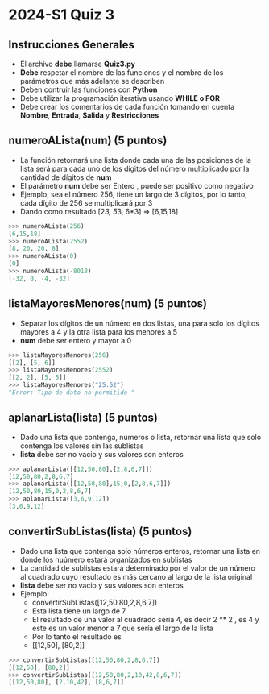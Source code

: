 # 2024-S1 Quiz 3

## Instrucciones Generales
- El archivo **debe** llamarse **Quiz3.py**
- **Debe** respetar el nombre de las funciones y el nombre de los parámetros que más adelante se describen
- Deben contruir las funciones con **Python**
- Debe utilizar la programación iterativa usando **WHILE o FOR**
- Debe crear los comentarios de cada función tomando en cuenta **Nombre**, **Entrada**, **Salida** y **Restricciones**

## numeroALista(num) (5 puntos)
- La función retornará una lista donde cada una de las posiciones de la lista será para cada uno de los dígitos del número multiplicado por la cantidad de dígitos de **num**
- El parámetro **num** debe ser Entero , puede ser positivo como negativo
- Ejemplo, sea el número 256, tiene un largo de 3 dígitos, por lo tanto, cada dígito de 256 se multiplicará por 3
- Dando como resultado [2*3, 5*3, 6*3] => [6,15,18]

```python
>>> numeroALista(256)
[6,15,18]
>>> numeroALista(2552)
[8, 20, 20, 8]
>>> numeroALista(0)
[0]
>>> numeroALista(-8018)
[-32, 0, -4, -32]
```

## listaMayoresMenores(num) (5 puntos)
- Separar los dígitos de un número en dos listas, una para solo los dígitos mayores a 4 y la otra lista para los menores a 5
- **num** debe ser entero y mayor a 0

```python
>>> listaMayoresMenores(256)
[[2], [5, 6]]
>>> listaMayoresMenores(2552)
[[2, 2], [5, 5]]
>>> listaMayoresMenores("25.52")
"Error: Tipo de dato no permitido "
```

## aplanarLista(lista) (5 puntos)
- Dado una lista que contenga, numeros o lista, retornar una lista  que solo contenga los valores sin las sublistas
- **lista** debe ser no vacio y sus valores son enteros

```python
>>> aplanarLista([[12,50,80],[2,8,6,7]])
[12,50,80,2,8,6,7]
>>> aplanarLista([[12,50,80],15,0,[2,8,6,7]])
[12,50,80,15,0,2,8,6,7]
>>> aplanarLista([3,6,9,12])
[3,6,9,12]
```

## convertirSubListas(lista) (5 puntos)
- Dado una lista que contenga solo números enteros, retornar una lista en donde los nuúmero estará organizados en sublistas
- La cantidad de sublistas estará determinado por el valor de un número al cuadrado cuyo resultado es más cercano al largo de la lista original
- **lista** debe ser no vacio y sus valores son enteros
- Ejemplo:
  - convertirSubListas([12,50,80,2,8,6,7])
  - Esta lista tiene un largo de 7
  - El resultado de una valor al cuadrado sería 4, es decir 2 ** 2 , es 4 y este es un valor menor a 7 que sería el largo de la lista
  - Por lo tanto el resultado es
  - [[12,50], [80,2]] 

```python
>>> convertirSubListas([12,50,80,2,8,6,7])
[[12,50], [80,2]] 
>>> convertirSubListas([12,50,80,2,10,42,8,6,7])
[[12,50,80], [2,10,42], [8,6,7]] 
```

